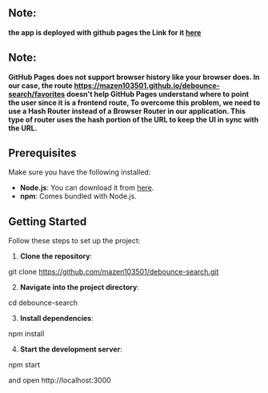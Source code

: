  ## Note: 
 **the app is deployed with github pages the Link for it [here](https://mazen103501.github.io/debounce-search/)**

 ## Note: 
 **GitHub Pages does not support browser history like your browser does. In our case, the route https://mazen103501.github.io/debounce-search/favorites doesn't help GitHub Pages understand where to point the user since it is a frontend route, To overcome this problem, we need to use a Hash Router instead of a Browser Router in our application. This type of router uses the hash portion of the URL to keep the UI in sync with the URL.**
 
## Prerequisites

Make sure you have the following installed:

- **Node.js**: You can download it from [here](https://nodejs.org/).
- **npm**: Comes bundled with Node.js.

## Getting Started

Follow these steps to set up the project:

1. **Clone the repository**:

git clone https://github.com/mazen103501/debounce-search.git

2. **Navigate into the project directory**:

cd debounce-search

3. **Install dependencies**:

npm install

4. **Start the development server**:

npm start

and open http://localhost:3000
